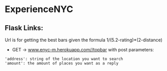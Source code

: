 # ExperienceNYC


## **Flask Links:**


Url is for getting the best bars given the formula 1/(5.2-rating)*(2-distance)
- GET -> www.enyc-m.herokuapp.com//topbar
 with post parameters:
```
'address': string of the location you want to search
'amount': the amount of places you want as a reply
```
